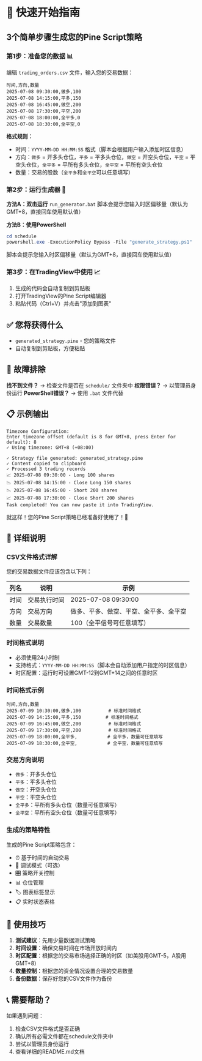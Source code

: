 # 🚀 快速开始指南

## 3个简单步骤生成您的Pine Script策略

### 第1步：准备您的数据 📊
编辑 `trading_orders.csv` 文件，输入您的交易数据：
```csv
时间,方向,数量
2025-07-08 09:30:00,做多,100
2025-07-08 14:15:00,平多,150
2025-07-08 16:45:00,做空,200
2025-07-08 17:30:00,平空,200
2025-07-08 18:00:00,全平多,0
2025-07-08 18:30:00,全平空,0
```

**格式规则：**
- 时间：`YYYY-MM-DD HH:MM:SS` 格式（脚本会根据用户输入添加时区信息）
- 方向：`做多` = 开多头仓位，`平多` = 平多头仓位，`做空` = 开空头仓位，`平空` = 平空头仓位，`全平多` = 平所有多头仓位，`全平空` = 平所有空头仓位
- 数量：交易的股数（`全平多`和`全平空`可以任意填写）

### 第2步：运行生成器 🔧
**方法A：双击运行** `run_generator.bat`
脚本会提示您输入时区偏移量（默认为GMT+8，直接回车使用默认值）

**方法B：使用PowerShell**
```powershell
cd schedule
powershell.exe -ExecutionPolicy Bypass -File "generate_strategy.ps1"
```
脚本会提示您输入时区偏移量（默认为GMT+8，直接回车使用默认值）

### 第3步：在TradingView中使用 📈
1. 生成的代码会自动复制到剪贴板
2. 打开TradingView的Pine Script编辑器
3. 粘贴代码（Ctrl+V）并点击"添加到图表"

## ✅ 您将获得什么

- `generated_strategy.pine` - 您的策略文件
- 自动复制到剪贴板，方便粘贴

## 🔧 故障排除

**找不到文件？** → 检查文件是否在 `schedule/` 文件夹中
**权限错误？** → 以管理员身份运行
**PowerShell错误？** → 使用 `.bat` 文件代替

## 📋 示例输出
```
Timezone Configuration:
Enter timezone offset (default is 8 for GMT+8, press Enter for default): 8
✓ Using timezone: GMT+8 (+08:00)

✓ Strategy file generated: generated_strategy.pine
✓ Content copied to clipboard
✓ Processed 3 trading records
📈 2025-07-08 09:30:00 - Long 100 shares
📉 2025-07-08 14:15:00 - Close Long 150 shares
📉 2025-07-08 16:45:00 - Short 200 shares
📈 2025-07-08 17:30:00 - Close Short 200 shares
Task completed! You can now paste it into TradingView.
```

就这样！您的Pine Script策略已经准备好使用了！🎉

## 📝 详细说明

### CSV文件格式详解
您的交易数据文件应该包含以下列：

| 列名 | 说明 | 示例 |
|------|------|------|
| 时间 | 交易执行时间 | 2025-07-08 09:30:00 |
| 方向 | 交易方向 | 做多、平多、做空、平空、全平多、全平空 |
| 数量 | 交易数量 | 100（全平信号可任意填写） |

### 时间格式说明
- 必须使用24小时制
- 支持格式：`YYYY-MM-DD HH:MM:SS`（脚本会自动添加用户指定的时区信息）
- 时区配置：运行时可设置GMT-12到GMT+14之间的任意时区

### 时间格式示例
```csv
时间,方向,数量
2025-07-09 10:30:00,做多,100          # 标准时间格式
2025-07-09 14:15:00,平多,150         # 标准时间格式
2025-07-09 16:45:00,做空,200          # 标准时间格式
2025-07-09 17:30:00,平空,200          # 标准时间格式
2025-07-09 18:00:00,全平多,           # 全平多，数量可任意填写
2025-07-09 18:30:00,全平空,           # 全平空，数量可任意填写
```

### 交易方向说明
- `做多`：开多头仓位
- `平多`：平多头仓位
- `做空`：开空头仓位
- `平空`：平空头仓位
- `全平多`：平所有多头仓位（数量可任意填写）
- `全平空`：平所有空头仓位（数量可任意填写）

### 生成的策略特性
生成的Pine Script策略包含：
- ⏰ 基于时间的自动交易
- 🐛 调试模式（可选）
- 🎛️ 策略开关控制
- 📊 仓位管理
- 🏷️ 图表标签显示
- 📋 实时状态表格

## 🎯 使用技巧

1. **测试建议**：先用少量数据测试策略
2. **时间设置**：确保交易时间在市场开放时间内
3. **时区配置**：根据您的交易市场选择正确的时区（如美股用GMT-5，A股用GMT+8）
4. **数量控制**：根据您的资金情况设置合理的交易数量
5. **备份数据**：保存好您的CSV文件作为备份

## 📞 需要帮助？

如果遇到问题：
1. 检查CSV文件格式是否正确
2. 确认所有必需文件都在schedule文件夹中
3. 尝试以管理员身份运行
4. 查看详细的README.md文档
